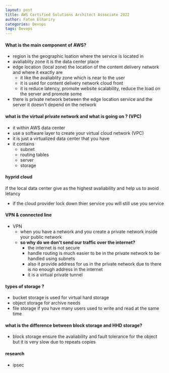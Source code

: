 ```yaml
---
layout: post
title: AWS Certified Solutions Architect Associate 2022
author: Faten Elhariry
categories: Devops
tags: Devops
---
```


#### What is the main component of AWS? 
  - region 
    is the geographic loation where the service is located in 
  - avaliablity zone 
    it is the data center place
  - edge location (local zone)
    the  location of the content delivery network and where it exactly are 
    - it like the avaliablity zone which is near to the user 
    - it is used for content delivery network cloud front 
    - it is reduce latency, promote website scalability, reduce the load on the server and promote some 
  - there is private network between the edge location service and the server it doesn't depend on the network

#### what is the virtual private network and what is going on ? (VPC)
  - it within AWS data center 
  - use a software layer to create your virtual cloud network (VPC)
  - it is just a virtualized data center that you have 
  - it contains 
    - subnet 
    - routing tables 
    - server 
    - storage
   
#### hyprid cloud 
  if the local data center give as the highest avaliability and help us to avoid letancy 
  - if the cloud provider lock down thier service you will still use you service 

#### VPN & connected line 
  - VPN 
    - when you have a network and you create a private network inside your public network 
    - **so why do we don't send our traffic over the internet?**
      - the internet is not secure 
      - handle routing is much easier to be in the private network to be handled using subnets 
      - also it provide address for us in the private network due to there is no enough address in the internet 
      - it is a virtual private tunnel 

#### types of storage ?
  - bucket storage 
    is used for virtual hard storage 
  - object storage 
    for archive needs 
  - file storage 
    if you have many users used to write and read at the same time     

#### what is the difference between block storage and HHD storage?
  - block storage ensure the avaliability and fault tolerance for the object but it is very slow due to repeats copies  



#### research 
  - ipsec 